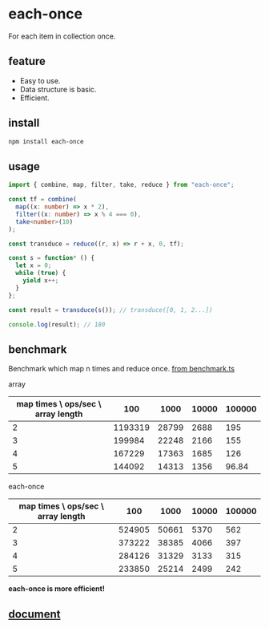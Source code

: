 # each-once 

For each item in collection once.

## feature

- Easy to use.
- Data structure is basic.
- Efficient.

## install

``` bash
npm install each-once
```

## usage

``` typescript
import { combine, map, filter, take, reduce } from "each-once";

const tf = combine(
  map((x: number) => x * 2),
  filter((x: number) => x % 4 === 0),
  take<number>(10)
);

const transduce = reduce((r, x) => r + x, 0, tf);

const s = function* () {
  let x = 0;
  while (true) {
    yield x++;
  }
};

const result = transduce(s()); // transduce([0, 1, 2...])

console.log(result); // 180

```

## benchmark

Benchmark which map n times and reduce once. [from benchmark.ts](https://github.com/Iplaylf2/each-once/blob/main/debug/benchmark.ts)

array

| map times \ ops/sec \  array length | 100     | 1000  | 10000 | 100000 |
| ----------------------------------- | ------- | ----- | ----- | ------ |
| 2                                   | 1193319 | 28799 | 2688  | 195    |
| 3                                   | 199984  | 22248 | 2166  | 155    |
| 4                                   | 167229  | 17363 | 1685  | 126    |
| 5                                   | 144092  | 14313 | 1356  | 96.84  |
  

each-once

| map times \ ops/sec \  array length | 100    | 1000  | 10000 | 100000 |
| ----------------------------------- | ------ | ----- | ----- | ------ |
| 2                                   | 524905 | 50661 | 5370  | 562    |
| 3                                   | 373222 | 38385 | 4066  | 397    |
| 4                                   | 284126 | 31329 | 3133  | 315    |
| 5                                   | 233850 | 25214 | 2499  | 242    |
  

**each-once is more efficient!**

## [document](https://github.com/Iplaylf2/each-once/blob/main/doc/document.md)